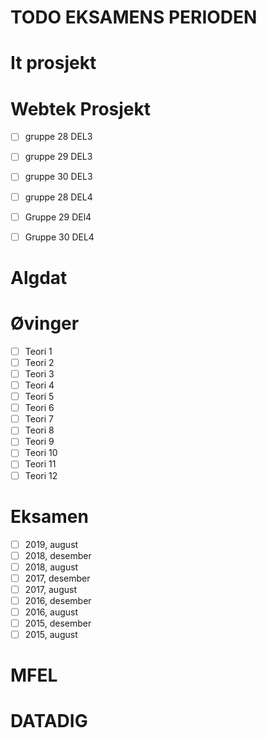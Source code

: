 # TODO EKSAMENS PERIODEN

# It prosjekt


# Webtek Prosjekt

- [ ] gruppe 28 DEL3
- [ ] gruppe 29 DEL3
- [ ] gruppe 30 DEL3

- [ ] gruppe 28 DEL4
- [ ] Gruppe 29 DEl4
- [ ] Gruppe 30 DEL4

# **Algdat**

# Øvinger
- [ ] Teori 1
- [ ] Teori 2
- [ ] Teori 3
- [ ] Teori 4
- [ ] Teori 5
- [ ] Teori 6
- [ ] Teori 7
- [ ] Teori 8
- [ ] Teori 9
- [ ] Teori 10
- [ ] Teori 11
- [ ] Teori 12

# Eksamen

  - [ ] 2019, august
  - [ ] 2018, desember
  - [ ] 2018, august
  - [ ] 2017, desember
  - [ ] 2017, august
  - [ ] 2016, desember
  - [ ] 2016, august
  - [ ] 2015, desember
  - [ ] 2015, august

# **MFEL**


# **DATADIG**

